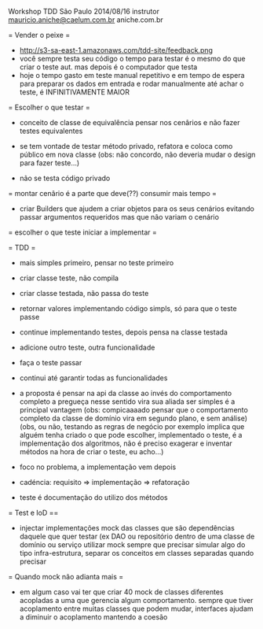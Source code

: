 Workshop TDD São Paulo 2014/08/16
instrutor mauricio.aniche@caelum.com.br
aniche.com.br

= Vender o peixe =

* http://s3-sa-east-1.amazonaws.com/tdd-site/feedback.png
* você sempre testa seu código o tempo para testar é o mesmo do que criar o teste aut. mas depois é o computador que testa
* hoje o tempo gasto em teste manual repetitivo e em tempo de espera para preparar os dados em entrada e rodar manualmente até achar o teste, é INFINITIVAMENTE MAIOR

= Escolher o que testar =

* conceito de classe de equivalência
  pensar nos cenârios e não fazer testes equivalentes

* se tem vontade de testar método privado, refatora e coloca como público em nova classe
  (obs: não concordo, não deveria mudar o design para fazer teste...)

* não se testa código privado

= montar cenârio é a parte que deve(??) consumir mais tempo =

* criar Builders que ajudem a criar objetos para os seus cenários evitando passar argumentos requeridos mas que não variam o cenário

= escolher o que teste iniciar a implementar =

= TDD =

* mais simples primeiro, pensar no teste primeiro
* criar classe teste, não compila
* criar classe testada, não passa do teste
* retornar valores implementando código simpls, só para que o teste passe
* continue implementando testes, depois pensa na classe testada
* adicione outro teste, outra funcionalidade
* faça o teste passar
* continui até garantir todas as funcionalidades

* a proposta é pensar na api da classe ao invés do comportamento completo a pregueça nesse sentido vira sua aliada ser simples é a principal vantagem
  (obs: compicaaaado pensar que o comportamento completo da classe de domínio vira em segundo plano, e sem análise)
  (obs, ou não, testando as regras de negócio por exemplo implica que alguém tenha criado o que pode escolher, implementado o teste, é a implementação dos algoritmos, não é preciso exagerar e inventar métodos na hora de criar o teste, eu acho...)
* foco no problema, a implementação vem depois
* cadéncia: requisito => implementação => refatoração
* teste é documentação do utilizo dos métodos
 
 = Test e IoD ==
 
 * injectar implementações mock das classes que são dependências daquele que quer testar (ex DAO ou repositório dentro de uma classe de domínio ou serviço
  utilizar mock sempre que precisar simular algo do tipo infra-estrutura, separar os conceitos em classes separadas quando precisar
 
 = Quando mock não adianta mais =
 
 * em algum caso vai ter que criar 40 mock de classes diferentes acopladas a uma que gerencia algum comportamento.
   sempre que tiver acoplamento entre muitas classes que podem mudar, interfaces ajudam a diminuir o acoplamento mantendo a coesão
  